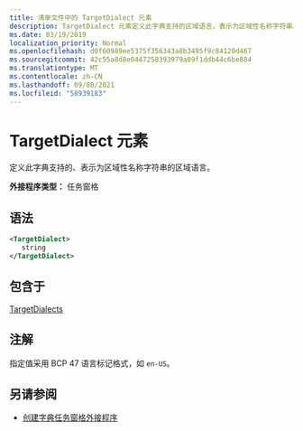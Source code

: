 ```yaml
---
title: 清单文件中的 TargetDialect 元素
description: TargetDialect 元素定义此字典支持的区域语言，表示为区域性名称字符串。
ms.date: 03/19/2019
localization_priority: Normal
ms.openlocfilehash: d0f60989ee5375f356343a8b3495f9c84120d467
ms.sourcegitcommit: 42c55a8d8e0447258393979a09f1ddb44c6be884
ms.translationtype: MT
ms.contentlocale: zh-CN
ms.lasthandoff: 09/08/2021
ms.locfileid: "58939183"
---
```

# <a name="targetdialect-element"></a>TargetDialect 元素

定义此字典支持的、表示为区域性名称字符串的区域语言。

**外接程序类型：** 任务窗格

## <a name="syntax"></a>语法

```XML
<TargetDialect>
   string 
</TargetDialect>
```

## <a name="contained-in"></a>包含于

[TargetDialects](targetdialects.md)

## <a name="remarks"></a>注解

指定值采用 BCP 47 语言标记格式，如 `en-US`。

## <a name="see-also"></a>另请参阅

- [创建字典任务窗格外接程序](../../word/dictionary-task-pane-add-ins.md)
